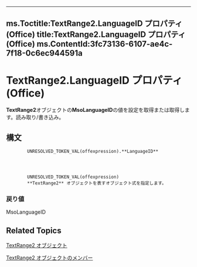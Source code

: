 

---
ms.Toctitle:TextRange2.LanguageID プロパティ (Office)
title:TextRange2.LanguageID プロパティ (Office)
ms.ContentId:3fc73136-6107-ae4c-7f18-0c6ec944591a
---
# TextRange2.LanguageID プロパティ (Office)




**TextRange2**オブジェクトの**MsoLanguageID**の値を設定を取得または取得します。読み取り/書き込み。

## 構文

            UNRESOLVED_TOKEN_VAL(offexpression).**LanguageID**




            UNRESOLVED_TOKEN_VAL(offexpression)
            **TextRange2** オブジェクトを表すオブジェクト式を指定します。

### 戻り値
MsoLanguageID





## Related Topics

[TextRange2 オブジェクト](a6a59c9b-9b64-c1e2-2e98-a1f99025c877.md)

[TextRange2 オブジェクトのメンバー](26daffff-b9ef-fd94-f5b7-ed3a09840cb6.md)





